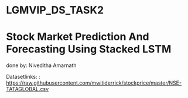 # LGMVIP_DS_TASK2

# Stock Market Prediction And Forecasting Using Stacked LSTM

done by: Niveditha Amarnath

Datasetlinks: : https://raw.githubusercontent.com/mwitiderrick/stockprice/master/NSE-TATAGLOBAL.csv

